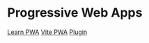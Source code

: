 # Progressive Web Apps

[Learn PWA](https://web.dev/learn/pwa/)
[Vite PWA](https://vite-pwa-org.netlify.app/guide/)
[Plugin](https://github.com/vite-pwa/vite-plugin-pwa)

